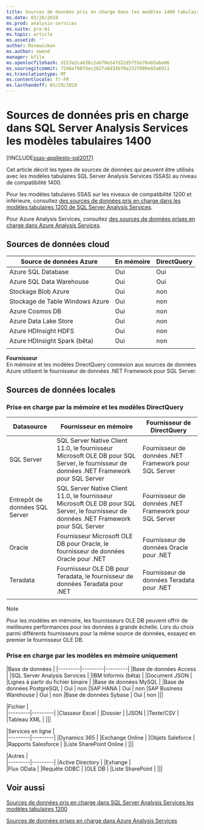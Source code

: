 ```yaml
---
title: Sources de données pris en charge dans les modèles 1400 tabulaires SQL Server Analysis Services | Documents Microsoft
ms.date: 03/26/2018
ms.prod: analysis-services
ms.suite: pro-bi
ms.topic: article
ms.assetid: ''
author: Minewiskan
ms.author: owend
manager: kfile
ms.openlocfilehash: d153a2ca638c2ab70e147d22d5755e70ab5aba06
ms.sourcegitcommit: 7246ef88fdec262fa0d34bf0e232f089e03a6911
ms.translationtype: MT
ms.contentlocale: fr-FR
ms.lasthandoff: 03/29/2018
---
```

# <a name="data-sources-supported-in-sql-server-analysis-services-tabular-1400-models"></a>Sources de données pris en charge dans SQL Server Analysis Services les modèles tabulaires 1400

[!INCLUDE[ssas-appliesto-sql2017](../../includes/ssas-appliesto-sql2017.md)]

Cet article décrit les types de sources de données qui peuvent être utilisés avec les modèles tabulaires SQL Server Analysis Services (SSAS) au niveau de compatibilité 1400. 

Pour les modèles tabulaires SSAS sur les niveaux de compatibilité 1200 et inférieure, consultez [des sources de données pris en charge dans les modèles tabulaires 1200 de SQL Server Analysis Services](data-sources-supported-ssas-tabular.md).

Pour Azure Analysis Services, consultez [des sources de données prises en charge dans Azure Analysis Services](https://docs.microsoft.com/azure/analysis-services/analysis-services-datasource).


## <a name="cloud-data-sources"></a>Sources de données cloud

|Source de données Azure  |En mémoire  |DirectQuery  |
|---------|---------|---------|
|Azure SQL Database     |   Oui      |    Oui      |
|Azure SQL Data Warehouse     |   Oui      |   Oui       |
|Stockage Blob Azure     |   Oui       |    non      |
|Stockage de Table Windows Azure    |   Oui       |    non      |
|Azure Cosmos DB      |  Oui        |  non        |
|Azure Data Lake Store     |   Oui       |    non      |
|Azure HDInsight HDFS     |     Oui     |   non       |
|Azure HDInsight Spark (bêta)     |   Oui       |   non       |
||||

**Fournisseur**   
En mémoire et les modèles DirectQuery connexion aux sources de données Azure utilisent le fournisseur de données .NET Framework pour SQL Server.

## <a name="on-premises-data-sources"></a>Sources de données locales

### <a name="supported-by-in-memory-and-directquery-models"></a>Prise en charge par la mémoire et les modèles DirectQuery

|Datasource | Fournisseur en mémoire | Fournisseur de DirectQuery |
|  --- | --- | --- |
| SQL Server |SQL Server Native Client 11.0, le fournisseur Microsoft OLE DB pour SQL Server, le fournisseur de données .NET Framework pour SQL Server | Fournisseur de données .NET Framework pour SQL Server |
| Entrepôt de données SQL Server |SQL Server Native Client 11.0, le fournisseur Microsoft OLE DB pour SQL Server, le fournisseur de données .NET Framework pour SQL Server | Fournisseur de données .NET Framework pour SQL Server |
| Oracle |Fournisseur Microsoft OLE DB pour Oracle, le fournisseur de données Oracle pour .NET |Fournisseur de données Oracle pour .NET | |
| Teradata |Fournisseur OLE DB pour Teradata, le fournisseur de données Teradata pour .NET |Fournisseur de données Teradata pour .NET | |
| | | |

> [!NOTE]
> Pour les modèles en mémoire, les fournisseurs OLE DB peuvent offrir de meilleures performances pour les données à grande échelle. Lors du choix parmi différents fournisseurs pour la même source de données, essayez en premier le fournisseur OLE DB.  

### <a name="supported-by-in-memory-models-only"></a>Prise en charge par les modèles en mémoire uniquement

|Base de données  |
|---------|---------|---------|
|Base de données Access     | 
|SQL Server Analysis Services     | 
|IBM Informix (bêta) | 
|Document JSON     | 
|Lignes à partir du fichier binaire     | 
|Base de données MySQL     | 
|Base de données PostgreSQL    | Oui | non
|SAP HANA   | Oui | non
|SAP Business Warehouse    | Oui | non
|Base de données Sybase     | Oui | non
|||

|Fichier  |  
|---------|---------|
|Classeur Excel     |
|Dossier     | 
|JSON | 
|Texte/CSV    | 
|Tableau XML    | 
|||

|Services en ligne  |  
|---------|---------|
|Dynamics 365      |
|Exchange Online     |
|Objets Saleforce    | 
|Rapports Salesforce     |
|Liste SharePoint Online     |
|||

|Autres  |  
|---------|---------|
|Active Directory      | 
|Exhange     |  
|Flux OData     | 
|Requête ODBC     | 
|OLE DB  | 
|Liste SharePoint | 
|||

## <a name="see-also"></a>Voir aussi

[Sources de données pris en charge dans SQL Server Analysis Services les modèles tabulaires 1200](data-sources-supported-ssas-tabular.md)

[Sources de données prises en charge dans Azure Analysis Services](https://docs.microsoft.com/azure/analysis-services/analysis-services-datasource)   